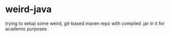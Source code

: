 # weird-java

trying to setup some weird, git-based maven repo with compiled .jar in it for academic purposes